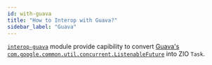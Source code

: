 ```yaml
---
id: with-guava
title: "How to Interop with Guava?"
sidebar_label: "Guava"
---
```


[`interop-guava`](https://github.com/zio/interop-guava) module provide capibility to convert [Guava's `com.google.common.util.concurrent.ListenableFuture`](https://github.com/google/guava/wiki/ListenableFutureExplained) into ZIO `Task`.
